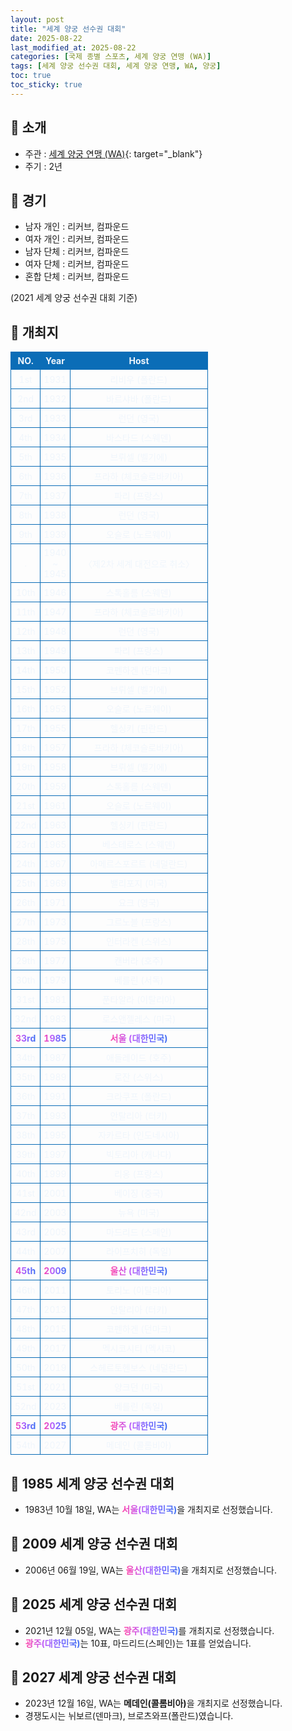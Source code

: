```yaml
---
layout: post
title: "세계 양궁 선수권 대회"
date: 2025-08-22
last_modified_at: 2025-08-22
categories: [국제 종별 스포츠, 세계 양궁 연맹 (WA)]
tags: [세계 양궁 선수권 대회, 세계 양궁 연맹, WA, 양궁]
toc: true
toc_sticky: true
---
```

<style>
    /* 테이블 서식 */
    table {
        width: 100%;
        border-collapse: collapse;
        font-size: 14px;
        color: #f0f6fc;
      }
      th, td {
        border: 1px solid #0B6DB7;
        padding: 5px;
        text-align: center;
        font-weight: normal;
      }
</style>
## 📜 소개
* 주관 : [세계 양궁 연맹 (WA)](https://www.worldarchery.sport/){: target="_blank"}
* 주기 : 2년

## 📜 경기
* 남자 개인 : 리커브, 컴파운드
* 여자 개인 : 리커브, 컴파운드
* 남자 단체 : 리커브, 컴파운드
* 여자 단체 : 리커브, 컴파운드
* 혼합 단체 : 리커브, 컴파운드

(2021 세계 양궁 선수권 대회 기준)

## 📜 개최지
<html>

<head>
    <meta charset="UTF-8">
</head>

<body>
    <table>
        <tr style="background: #0B6DB7;">
            <th style="width: 15%; font-weight: bold;">NO.</th>
            <th style="width: 15%; font-weight: bold;">Year</th>
            <th style="width: 70%; font-weight: bold;">Host</th>
        </tr>
        <tr>
            <th>1st</th>
            <th>1931</th>
            <th>리비우 (폴란드)</th>
        </tr>
        <tr>
            <th>2nd</th>
            <th>1932</th>
            <th>바르샤바 (폴란드)</th>
        </tr>
        <tr>
            <th>3rd</th>
            <th>1933</th>
            <th>런던 (영국)</th>
        </tr>
        <tr>
            <th>4th</th>
            <th>1934</th>
            <th>바스타드 (스웨덴)</th>
        </tr>
        <tr>
            <th>5th</th>
            <th>1935</th>
            <th>브뤼셀 (벨기에)</th>
        </tr>
        <tr>
            <th>6th</th>
            <th>1936</th>
            <th>프라하 (체코슬로바키아)</th>
        </tr>
        <tr>
            <th>7th</th>
            <th>1937</th>
            <th>파리 (프랑스)</th>
        </tr>
        <tr>
            <th>8th</th>
            <th>1938</th>
            <th>런던 (영국)</th>
        </tr>
        <tr>
            <th>9th</th>
            <th>1939</th>
            <th>오슬로 (노르웨이)</th>
        </tr>
        <tr>
            <th>.</th>
            <th>1940<br>~<br>1945</th>
            <th>〈제2차 세계 대전으로 취소〉</th>
        </tr>
        <tr>
            <th>10th</th>
            <th>1946</th>
            <th>스톡홀름 (스웨덴)</th>
        </tr>
        <tr>
            <th>11th</th>
            <th>1947</th>
            <th>프라하 (체코슬로바키아)</th>
        </tr>
        <tr>
            <th>12th</th>
            <th>1948</th>
            <th>런던 (영국)</th>
        </tr>
        <tr>
            <th>13th</th>
            <th>1949</th>
            <th>파리 (프랑스)</th>
        </tr>
        <tr>
            <th>14th</th>
            <th>1950</th>
            <th>코펜하겐 (던마크)</th>
        </tr>
        <tr>
            <th>15th</th>
            <th>1952</th>
            <th>브뤼셀 (벨기에)</th>
        </tr>
        <tr>
            <th>16th</th>
            <th>1953</th>
            <th>오슬로 (노르웨이)</th>
        </tr>
        <tr>
            <th>17th</th>
            <th>1955</th>
            <th>헬싱키 (핀란드)</th>
        </tr>
        <tr>
            <th>18th</th>
            <th>1957</th>
            <th>프라하 (체코슬로바키아)</th>
        </tr>
        <tr>
            <th>19th</th>
            <th>1958</th>
            <th>브뤼셀 (벨기에)</th>
        </tr>
        <tr>
            <th>20th</th>
            <th>1959</th>
            <th>스톡홀름 (스웨덴)</th>
        </tr>
        <tr>
            <th>21st</th>
            <th>1961</th>
            <th>오슬로 (노르웨이)</th>
        </tr>
        <tr>
            <th>22nd</th>
            <th>1963</th>
            <th>헬싱키 (핀란드)</th>
        </tr>
        <tr>
            <th>23rd</th>
            <th>1965</th>
            <th>베스테로스 (스웨덴)</th>
        </tr>
        <tr>
            <th>24th</th>
            <th>1967</th>
            <th>아메르스포르트 (네덜란드)</th>
        </tr>
        <tr>
            <th>25th</th>
            <th>1969</th>
            <th>밸리포지 (미국)</th>
        </tr>
        <tr>
            <th>26th</th>
            <th>1971</th>
            <th>요크 (영국)</th>
        </tr>
        <tr>
            <th>27th</th>
            <th>1973</th>
            <th>그르노블 (프랑스)</th>
        </tr>
        <tr>
            <th>28th</th>
            <th>1975</th>
            <th>인터라켄 (스위스)</th>
        </tr>
        <tr>
            <th>29th</th>
            <th>1977</th>
            <th>캔버라 (호주)</th>
        </tr>
        <tr>
            <th>30th</th>
            <th>1979</th>
            <th>베를린 (서독)</th>
        </tr>
        <tr>
            <th>31st</th>
            <th>1981</th>
            <th>푼타알라 (이탈리아)</th>
        </tr>
        <tr>
            <th>32nd</th>
            <th>1983</th>
            <th>로스앤젤레스 (미국)</th>
        </tr>
        <tr>
            <th><span style="background: text linear-gradient(to right, #FF43A8, #BE5DFA, #776CFF, #4172F2); font-weight: bold; -webkit-background-clip: text; -webkit-text-fill-color: transparent;">33rd</span></th>
            <th><span style="background: text linear-gradient(to right, #FF43A8, #BE5DFA, #776CFF, #4172F2); font-weight: bold; -webkit-background-clip: text; -webkit-text-fill-color: transparent;">1985</span></th>
            <th><span style="background: text linear-gradient(to right, #FF43A8, #BE5DFA, #776CFF, #4172F2); font-weight: bold; -webkit-background-clip: text; -webkit-text-fill-color: transparent;">서울 (대한민국)</span></th>
        </tr>
        <tr>
            <th>34th</th>
            <th>1987</th>
            <th>애들레이드 (호주)</th>
        </tr>
        <tr>
            <th>35th</th>
            <th>1989</th>
            <th>로잔 (스위스)</th>
        </tr>
        <tr>
            <th>36th</th>
            <th>1991</th>
            <th>크라쿠프 (폴란드)</th>
        </tr>
        <tr>
            <th>37th</th>
            <th>1993</th>
            <th>안탈리아 (터키)</th>
        </tr>
        <tr>
            <th>38th</th>
            <th>1995</th>
            <th>자카르타 (인도네시아)</th>
        </tr>
        <tr>
            <th>39th</th>
            <th>1997</th>
            <th>빅토리아 (캐나다)</th>
        </tr>
        <tr>
            <th>40th</th>
            <th>1999</th>
            <th>리옹 (프랑스)</th>
        </tr>
        <tr>
            <th>41st</th>
            <th>2001</th>
            <th>베이징 (중국)</th>
        </tr>
        <tr>
            <th>42nd</th>
            <th>2003</th>
            <th>뉴욕 (미국)</th>
        </tr>
        <tr>
            <th>43rd</th>
            <th>2005</th>
            <th>마드리드 (스페인)</th>
        </tr>
        <tr>
            <th>44th</th>
            <th>2007</th>
            <th>라이프치히 (독일)</th>
        </tr>
        <tr>
            <th><span style="background: text linear-gradient(to right, #FF43A8, #BE5DFA, #776CFF, #4172F2); font-weight: bold; -webkit-background-clip: text; -webkit-text-fill-color: transparent;">45th</span></th>
            <th><span style="background: text linear-gradient(to right, #FF43A8, #BE5DFA, #776CFF, #4172F2); font-weight: bold; -webkit-background-clip: text; -webkit-text-fill-color: transparent;">2009</span></th>
            <th><span style="background: text linear-gradient(to right, #FF43A8, #BE5DFA, #776CFF, #4172F2); font-weight: bold; -webkit-background-clip: text; -webkit-text-fill-color: transparent;">울산 (대한민국)</span></th>
        </tr>
        <tr>
            <th>46th</th>
            <th>2011</th>
            <th>토리노 (이탈리아)</th>
        </tr>
        <tr>
            <th>47th</th>
            <th>2013</th>
            <th>안탈리아 (터키)</th>
        </tr>
        <tr>
            <th>48th</th>
            <th>2015</th>
            <th>코펜하겐 (던마크)</th>
        </tr>
        <tr>
            <th>49th</th>
            <th>2017</th>
            <th>멕시코시티 (멕시코)</th>
        </tr>
        <tr>
            <th>50th</th>
            <th>2019</th>
            <th>스헤르토헨보스 (네덜란드)</th>
        </tr>
        <tr>
            <th>51st</th>
            <th>2021</th>
            <th>양크던 (미국)</th>
        </tr>
        <tr>
            <th>52nd</th>
            <th>2023</th>
            <th>베를린 (독일)</th>
        </tr>
        <tr>
            <th><span style="background: text linear-gradient(to right, #FF43A8, #BE5DFA, #776CFF, #4172F2); font-weight: bold; -webkit-background-clip: text; -webkit-text-fill-color: transparent;">53rd</span></th>
            <th><span style="background: text linear-gradient(to right, #FF43A8, #BE5DFA, #776CFF, #4172F2); font-weight: bold; -webkit-background-clip: text; -webkit-text-fill-color: transparent;">2025</span></th>
            <th><span style="background: text linear-gradient(to right, #FF43A8, #BE5DFA, #776CFF, #4172F2); font-weight: bold; -webkit-background-clip: text; -webkit-text-fill-color: transparent;">광주 (대한민국)</span></th>
        </tr>
        <tr>
            <th>54th</th>
            <th>2027</th>
            <th>메데인 (콜롬비아)</th>
        </tr>
    </table>
</body>

</html>

## 📜 1985 세계 양궁 선수권 대회
* 1983년 10월 18일, WA는 <span style="background: text linear-gradient(to right, #FF43A8, #BE5DFA, #776CFF, #4172F2); font-weight: bold; -webkit-background-clip: text; -webkit-text-fill-color: transparent;">서울(대한민국)</span>을 개최지로 선정했습니다.

## 📜 2009 세계 양궁 선수권 대회
* 2006년 06월 19일, WA는 <span style="background: text linear-gradient(to right, #FF43A8, #BE5DFA, #776CFF, #4172F2); font-weight: bold; -webkit-background-clip: text; -webkit-text-fill-color: transparent;">울산(대한민국)</span>을 개최지로 선정했습니다.

## 📜 2025 세계 양궁 선수권 대회
* 2021년 12월 05일, WA는 <span style="background: text linear-gradient(to right, #FF43A8, #BE5DFA, #776CFF, #4172F2); font-weight: bold; -webkit-background-clip: text; -webkit-text-fill-color: transparent;">광주(대한민국)</span>를 개최지로 선정했습니다.
* <span style="background: text linear-gradient(to right, #FF43A8, #BE5DFA, #776CFF, #4172F2); font-weight: bold; -webkit-background-clip: text; -webkit-text-fill-color: transparent;">광주(대한민국)</span>는 10표, 마드리드(스페인)는 1표를 얻었습니다.

## 📜 2027 세계 양궁 선수권 대회
* 2023년 12월 16일, WA는 <span style="font-weight: bold;">메데인(콜롬비아)</span>을 개최지로 선정했습니다.
* 경쟁도시는 뉘보르(덴마크), 브로츠와프(폴란드)였습니다.

